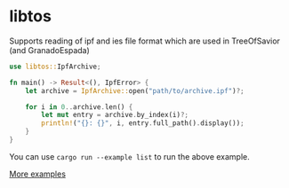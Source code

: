 # libtos

Supports reading of ipf and ies file format which are used in TreeOfSavior (and GranadoEspada)

```rust
use libtos::IpfArchive;

fn main() -> Result<(), IpfError> {
    let archive = IpfArchive::open("path/to/archive.ipf")?;

    for i in 0..archive.len() {
        let mut entry = archive.by_index(i)?;
        println!("{}: {}", i, entry.full_path().display());   
    }
}
```

You can use `cargo run --example list` to run the above example.

[More examples](examples)
